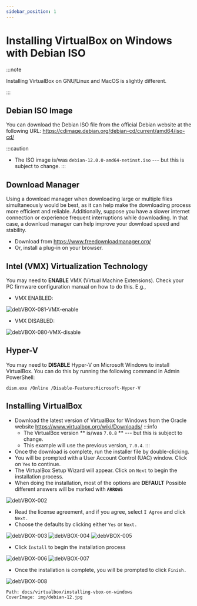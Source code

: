 ```yaml
---
sidebar_position: 1
---
```

# Installing VirtualBox on Windows with Debian ISO

:::note

Installing VirtualBox on GNU/Linux and MacOS is slightly different.

:::





## Debian ISO Image

You can download the Debian ISO file from the official Debian website at the following URL:
<https://cdimage.debian.org/debian-cd/current/amd64/iso-cd/>


:::caution
* The ISO image
  is/was `debian-12.0.0-amd64-netinst.iso`
  --- but this is subject to change.
:::

## Download Manager

Using a download manager when downloading large or multiple files simultaneously would be best, 
as it can help make the downloading process more efficient and reliable.
Additionally, suppose you have a slower internet connection or experience frequent interruptions while downloading. 
In that case, a download manager can help improve your download speed and stability.

* Download from <https://www.freedownloadmanager.org/>
* Or, install a plug-in on your browser.


## Intel (VMX) Virtualization Technology

You may need to **ENABLE**
VMX (Virtual Machine Extensions).  Check your PC firmware configuration manual on how to do this.
E.g.,

* VMX ENABLED:

![debVBOX-081-VMX-enable](//img/legacy/debVBOX-081-VMX-enable.jpg)
* VMX DISABLED:

![debVBOX-080-VMX-disable](//img/legacy/debVBOX-080-VMX-disable.jpg)


## Hyper-V

You may need to **DISABLE**
Hyper-V on Microsoft Windows to install VirtualBox.
You can do this by running the following command in Admin PowerShell:

```
dism.exe /Online /Disable-Feature:Microsoft-Hyper-V

```


## Installing VirtualBox

* Download the latest version of VirtualBox for Windows from the Oracle website
  <https://www.virtualbox.org/wiki/Downloads/>
  :::info
  * The VirtualBox version **
    is/was `7.0.8`
    ** --- but this is subject to change.
  * This example will use the previous version, `7.0.4`.
  :::
* Once the download is complete, run the installer file by double-clicking.
* You will be prompted with a User Account Control (UAC) window. Click on `Yes` to continue.
* The VirtualBox Setup Wizard will appear. Click on `Next` to begin the installation process.
* When doing the installation, most of the options are 
  **DEFAULT**
  Possible different answers will be marked with 
  **`ARROWS`**

![debVBOX-002](//img/legacy/debVBOX-002.jpg)

* Read the license agreement, and if you agree, select `I Agree` and click `Next.`
* Choose the defaults by clicking either `Yes` or `Next.`

![debVBOX-003](//img/legacy/debVBOX-003.jpg)
![debVBOX-004](//img/legacy/debVBOX-004.jpg)
![debVBOX-005](//img/legacy/debVBOX-005.jpg)

* Click `Install` to begin the installation process

![debVBOX-006](//img/legacy/debVBOX-006.jpg)
![debVBOX-007](//img/legacy/debVBOX-007.jpg)

* Once the installation is complete, you will be prompted to click `Finish.`

![debVBOX-008](//img/legacy/debVBOX-008.jpg)

```
Path: docs/virtualbox/installing-vbox-on-windows
CoverImage: img/debian-12.jpg
```